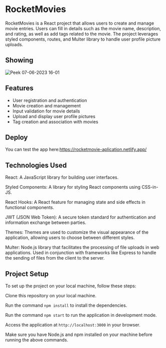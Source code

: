
# RocketMovies

RocketMovies is a React project that allows users to create and manage movie entries. Users can fill in details such as the movie name, description, and rating, as well as add tags related to the movie. The project leverages styled components, routes, and Multer library to handle user profile picture uploads.
## Showing
![Peek 07-06-2023 16-01](https://github.com/JuliaNascF/RocketMovies-Front/assets/118016226/014b24e2-7b93-44c5-a6a0-022dd7e3859a)



## Features

- User registration and authentication
- Movie creation and management
- Input validation for movie details
- Upload and display user profile pictures
- Tag creation and association with movies

## Deploy

You can test the app here:https://rocketmovie-aplication.netlify.app/




## Technologies Used

React: A JavaScript library for building user interfaces.

Styled Components: A library for styling React components using CSS-in-JS.

React Hooks: A React feature for managing state and side effects in functional components.

JWT (JSON Web Token): A secure token standard for authentication and information exchange between parties.

Themes: Themes are used to customize the visual appearance of the application, allowing users to choose between different styles.

Multer: Node.js library that facilitates the processing of file uploads in web applications. Used in conjunction with frameworks like Express to handle the sending of files from the client to the server.

## Project Setup

To set up the project on your local machine, follow these steps:

Clone this repository on your local machine.

 Run the command `npm install` to install the dependencies.

 Run the command `npm start` to run the application in development mode.

 Access the application at `http://localhost:3000` in your browser.

Make sure you have Node.js and npm installed on your machine before running the above commands.

